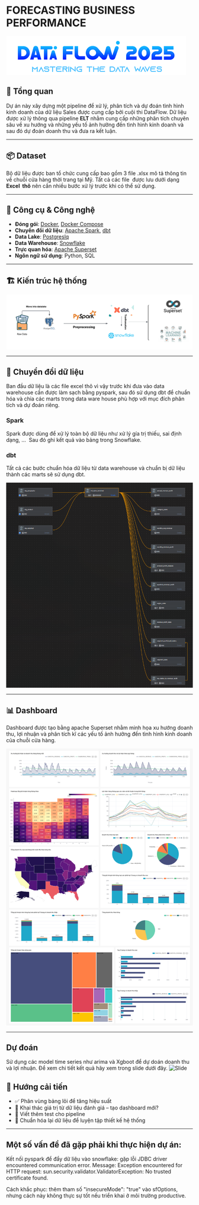 # FORECASTING BUSINESS PERFORMANCE

![logo](images/logo.png)

## 📝 Tổng quan

Dự án này xây dựng một pipeline để xử lý, phân tích và dự đoán tình hình kinh doanh của dữ liệu Sales được cung cấp bởi cuội thi DataFlow. Dữ liệu được xử lý thông qua pipeline **ELT** nhằm cung cấp những phân tích chuyên sâu về xu hướng và những yếu tố ảnh hưởng đến tình hình kinh doanh và sau đó dự đoán doanh thu và đưa ra kết luận.

---

## 📦 Dataset

Bộ dữ liệu được ban tổ chức cung cấp bao gồm 3 file .xlsx mô tả thông tin về chuỗi cửa hàng thời trang tại Mỹ. Tất cả các file  được lưu dưới dạng **Excel  thô** nên cần nhiều bước xử lý trước khi có thể sử dụng.

---

## 🧰 Công cụ & Công nghệ

* **Đóng gói**: [Docker](https://www.docker.com/), [Docker Compose](https://docs.docker.com/compose/)
* **Chuyển đổi dữ liệu**: [Apache Spark](https://spark.apache.org/), [dbt](https://www.getdbt.com/)
* **Data Lake**: [Postgreslq](https://www.postgresql.org/)
* **Data Warehouse**: [Snowflake](https://www.snowflake.com/en/)
* **Trực quan hóa**: [Apache Superset](https://superset.apache.org/)
* **Ngôn ngữ sử dụng**: Python, SQL

---

## 🏗️ Kiến trúc hệ thống

![Architecture](images/blank_diagram.png)

---

## 🔄 Chuyển đổi dữ liệu

Ban đầu dữ liệu là các file excel thô vì vậy trước khi đưa vào data warehouse cần được làm sạch bằng pyspark, sau đó sử dụng dbt để chuẩn hóa và chia các marts trong data ware house phù hợp với mục đích phân tích và dự đoán riêng.

### Spark

Spark được dùng để xử lý toàn bộ dữ liệu như xử lý gía trị thiếu, sai định dạng, ...  Sau đó ghi kết quả vào bảng trong Snowflake.

### dbt

Tất cả các bước chuẩn hóa dữ liệu từ data warehouse và chuẩn bị dữ liệu thành các marts sẽ sử dụng dbt.

![dbt](images/dbt.png)

---

## 📊 Dashboard

Dashboard được tạo bằng apache Superset nhằm minh họa xu hướng doanh thu, lợi nhuận và phân tích kĩ các yếu tố ảnh hưởng đến tình hình kinh doanh của chuỗi cửa hàng.

![Architecture](images/dashboard.png)

---

## Dự đoán
Sử dụng các model time series như arima và Xgboot để dự doán doanh thu và lợi nhuận. Để xem chi tiết kết quả hãy xem trong slide dưới đây.
![Slide](https://drive.google.com/file/d/13_bjXA_vS3H8W8r3q9eSS_ehv5DClfUr/view?usp=drive_link)



## 🔧 Hướng cải tiến

* ✅ Phân vùng bảng lõi để tăng hiệu suất
* 🧠 Khai thác giá trị từ dữ liệu đánh giá – tạo dashboard mới?
* 🧪 Viết thêm test cho pipeline
* 🎯 Chuẩn hóa lại dữ liệu để luyện tập thiết kế hệ thống

---


## Một số vấn đề đã gặp phải khi thực hiện dự án:

Kết nối pyspark để đẩy dữ liệu vào snowflake: gặp lỗi JDBC driver encountered communication error. Message: Exception encountered for HTTP request: sun.security.validator.ValidatorException: No trusted certificate found.

Cách khắc phục: thêm tham số "insecureMode": "true" vào sfOptions, nhưng cách này không thực sự tốt nếu triển khai ở môi trường productive.